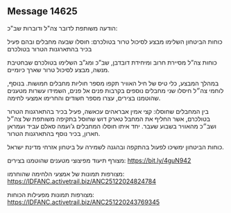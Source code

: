 ## Message 14625

הודעה משותפת לדובר צה"ל ודוברות שב"כ:

כוחות הביטחון השלימו מבצע לסיכול טרור בטולכרם: חוסלו שבעה מחבלים ובהם פעיל בכיר בהתארגנות הטרור בטולכרם

כוחות צה”ל מסיירת חרוב ומיחידת דובדבן, שב”כ ומג”ב השלימו בטולכרם שבחטיבת מנשה, מבצע לסיכול טרור שארך כיומיים. 

במהלך המבצע, כלי טיס של חיל האוויר תקפו מספר חוליות מחבלים חמושות. בנוסף, לוחמי צה״ל חיסלו שני מחבלים נוספים בקרבות פנים אל פנים, השמידו עשרות מטענים שהוטמנו בצירים, עצרו מספר חשודים והחרימו אמצעי לחימה.

בין המחבלים שחוסלו: קצי אמין אבראהים עכאשה, פעיל בכיר בהתארגנות הטרור בטולכרם, אשר החליף את המחבל טארק דוש שחוסל בתקיפה משותפת של צה״ל ושב״כ מהאוויר בשבוע שעבר. 
יחד איתו חוסלו המחבלים ג’ועמה סאלם עביד ועמראן חארון, בכיר נוסף בהתארגנות הטרור.

כוחות הביטחון ימשיכו לפעול בהתקפה ובהגנה לשמירה על ביטחון אזרחי מדינת ישראל.

מצורף תיעוד מפיצוצי מטענים שהוטמנו בצירים: https://bit.ly/4guN942

מצורפות תמונות של אמצעי הלחימה שהוחרמו: https://IDFANC.activetrail.biz/ANC25122024824784

מצורפות תמונות מפעילות הכוחות: https://IDFANC.activetrail.biz/ANC251220243769345

